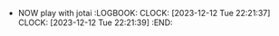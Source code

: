 - NOW play with jotai
  :LOGBOOK:
  CLOCK: [2023-12-12 Tue 22:21:37]
  CLOCK: [2023-12-12 Tue 22:21:39]
  :END: